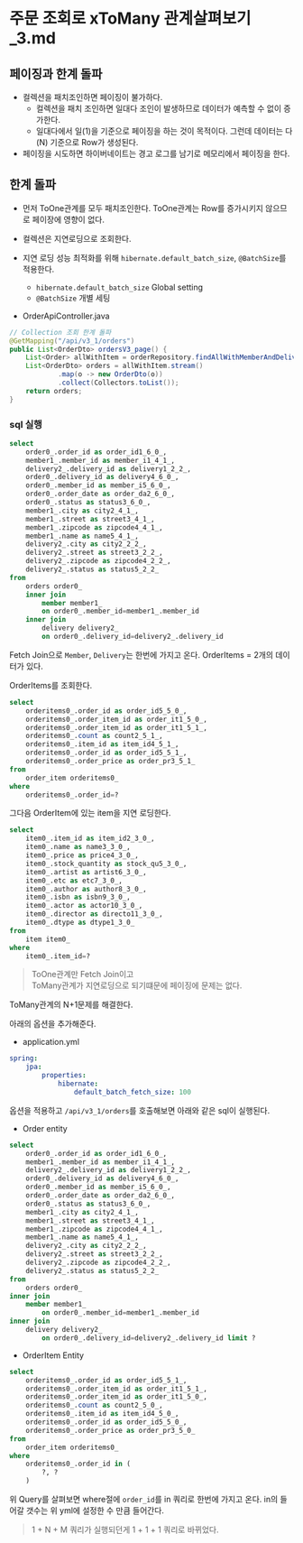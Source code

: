 # 주문 조회로 xToMany 관계살펴보기_3.md
## 페이징과 한계 돌파

- 컬렉션을 패치조인하면 페이징이 불가하다.
    - 컬렉션을 패치 조인하면 일대다 조인이 발생하므로 데이터가 예측할 수 없이 증가한다.
    - 일대다에서 일(1)을 기준으로 페이징을 하는 것이 목적이다. 그런데 데이터는 다(N) 기준으로 Row가 생성된다.
- 페이징을 시도하면 하이버네이트는 경고 로그를 남기로 메모리에서 페이징을 한다.


## 한계 돌파
- 먼저 ToOne관계를 모두 패치조인한다. ToOne관계는 Row를 증가시키지 않으므로 페이장에 영향이 없다.
- 컬렉션은 지연로딩으로 조회한다.
- 지연 로딩 성능 최적화를 위해 `hibernate.default_batch_size`, `@BatchSize`를 적용한다.
    - `hibernate.default_batch_size` Global setting
    - `@BatchSize`  개별 세팅


- OrderApiController.java
```java
// Collection 조회 한계 돌파
@GetMapping("/api/v3_1/orders")
public List<OrderDto> ordersV3_page() {
    List<Order> allWithItem = orderRepository.findAllWithMemberAndDelivery();
    List<OrderDto> orders = allWithItem.stream()
            .map(o -> new OrderDto(o))
            .collect(Collectors.toList());
    return orders;
}
```

### sql 실행
```sql
select
    order0_.order_id as order_id1_6_0_,
    member1_.member_id as member_i1_4_1_,
    delivery2_.delivery_id as delivery1_2_2_,
    order0_.delivery_id as delivery4_6_0_,
    order0_.member_id as member_i5_6_0_,
    order0_.order_date as order_da2_6_0_,
    order0_.status as status3_6_0_,
    member1_.city as city2_4_1_,
    member1_.street as street3_4_1_,
    member1_.zipcode as zipcode4_4_1_,
    member1_.name as name5_4_1_,
    delivery2_.city as city2_2_2_,
    delivery2_.street as street3_2_2_,
    delivery2_.zipcode as zipcode4_2_2_,
    delivery2_.status as status5_2_2_ 
from
    orders order0_ 
    inner join
        member member1_ 
        on order0_.member_id=member1_.member_id 
    inner join
        delivery delivery2_ 
        on order0_.delivery_id=delivery2_.delivery_id
```
Fetch Join으로 `Member`, `Delivery`는 한번에 가지고 온다.
OrderItems = 2개의 데이터가 있다.

OrderItems를 조회한다.
```sql
select
    orderitems0_.order_id as order_id5_5_0_,
    orderitems0_.order_item_id as order_it1_5_0_,
    orderitems0_.order_item_id as order_it1_5_1_,
    orderitems0_.count as count2_5_1_,
    orderitems0_.item_id as item_id4_5_1_,
    orderitems0_.order_id as order_id5_5_1_,
    orderitems0_.order_price as order_pr3_5_1_ 
from
    order_item orderitems0_ 
where
    orderitems0_.order_id=?
```

그다음 OrderItem에 있는 item을 지연 로딩한다.
```sql
select
    item0_.item_id as item_id2_3_0_,
    item0_.name as name3_3_0_,
    item0_.price as price4_3_0_,
    item0_.stock_quantity as stock_qu5_3_0_,
    item0_.artist as artist6_3_0_,
    item0_.etc as etc7_3_0_,
    item0_.author as author8_3_0_,
    item0_.isbn as isbn9_3_0_,
    item0_.actor as actor10_3_0_,
    item0_.director as directo11_3_0_,
    item0_.dtype as dtype1_3_0_ 
from
    item item0_ 
where
    item0_.item_id=?
```

> ToOne관계만 Fetch Join이고   
> ToMany관계가 지연로딩으로 되기떄문에 페이징에 문제는 없다.

ToMany관계의 N+1문제를 해결한다.

아래의 옵션을 추가해준다.
- application.yml
```yml
spring:
    jpa:
        properties:
            hibernate:
                default_batch_fetch_size: 100
```

옵션을 적용하고
`/api/v3_1/orders`를 호출해보면 아래와 같은 sql이 실행된다.

- Order entity
```sql
select
    order0_.order_id as order_id1_6_0_,
    member1_.member_id as member_i1_4_1_,
    delivery2_.delivery_id as delivery1_2_2_,
    order0_.delivery_id as delivery4_6_0_,
    order0_.member_id as member_i5_6_0_,
    order0_.order_date as order_da2_6_0_,
    order0_.status as status3_6_0_,
    member1_.city as city2_4_1_,
    member1_.street as street3_4_1_,
    member1_.zipcode as zipcode4_4_1_,
    member1_.name as name5_4_1_,
    delivery2_.city as city2_2_2_,
    delivery2_.street as street3_2_2_,
    delivery2_.zipcode as zipcode4_2_2_,
    delivery2_.status as status5_2_2_ 
from
    orders order0_ 
inner join
    member member1_ 
        on order0_.member_id=member1_.member_id 
inner join
    delivery delivery2_ 
        on order0_.delivery_id=delivery2_.delivery_id limit ?
```

- OrderItem Entity
```sql
select
    orderitems0_.order_id as order_id5_5_1_,
    orderitems0_.order_item_id as order_it1_5_1_,
    orderitems0_.order_item_id as order_it1_5_0_,
    orderitems0_.count as count2_5_0_,
    orderitems0_.item_id as item_id4_5_0_,
    orderitems0_.order_id as order_id5_5_0_,
    orderitems0_.order_price as order_pr3_5_0_ 
from
    order_item orderitems0_ 
where
    orderitems0_.order_id in (
        ?, ?
    )
```
위 Query를 살펴보면 where절에 `order_id`를 in 쿼리로 한번에 가지고 온다.
in의 들어갈 갯수는 위 yml에 설정한 수 만큼 들어간다.

> 1 + N + M 쿼리가 실행되던게 1 + 1 + 1 쿼리로 바뀌었다.